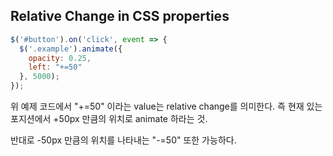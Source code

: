 ## Relative Change in CSS properties

```javascript
$('#button').on('click', event => {
  $('.example').animate({
    opacity: 0.25,
    left: "+=50"
  }, 5000); 
});
```

위 예제 코드에서 "+=50" 이라는 value는 relative change를 의미한다. 즉 현재 있는 포지션에서 +50px 만큼의 위치로 animate 하라는 것.

반대로 -50px 만큼의 위치를 나타내는 "-=50" 또한 가능하다.

